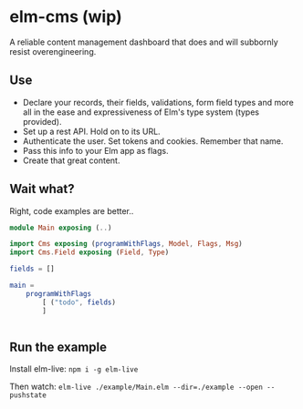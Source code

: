 # elm-cms (wip)

A reliable content management dashboard that does and will subbornly resist overengineering.

## Use

* Declare your records, their fields, validations, form field types and more all in the ease and expressiveness of Elm's type system (types provided).
* Set up a rest API. Hold on to its URL.
* Authenticate the user. Set tokens and cookies. Remember that name.
* Pass this info to your Elm app as flags.
* Create that great content.

## Wait what?

Right, code examples are better..

```elm
module Main exposing (..)

import Cms exposing (programWithFlags, Model, Flags, Msg)
import Cms.Field exposing (Field, Type)

fields = []

main =
    programWithFlags
        [ ("todo", fields)
        ]
```

```js

```

## Run the example

Install elm-live: `npm i -g elm-live`

Then watch: `elm-live ./example/Main.elm --dir=./example --open --pushstate`
